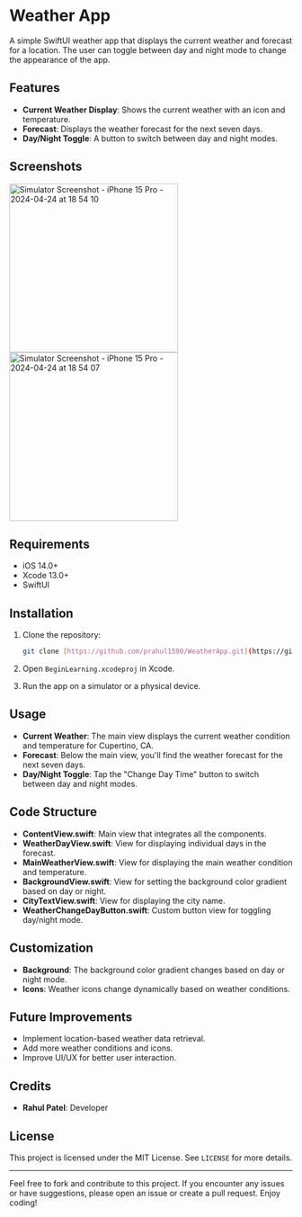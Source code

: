 # Weather App

A simple SwiftUI weather app that displays the current weather and forecast for a location. The user can toggle between day and night mode to change the appearance of the app.

## Features

- **Current Weather Display**: Shows the current weather with an icon and temperature.
- **Forecast**: Displays the weather forecast for the next seven days.
- **Day/Night Toggle**: A button to switch between day and night modes.

## Screenshots

<img src="https://github.com/prahul1590/SwiftUI-1/assets/156734352/16758f43-32e2-4312-ba34-8fc36418607f" alt="Simulator Screenshot - iPhone 15 Pro - 2024-04-24 at 18 54 10" width="300">

<img src="https://github.com/prahul1590/SwiftUI-1/assets/156734352/85967cac-5ff4-49d3-9079-ccd206b25e4e" alt="Simulator Screenshot - iPhone 15 Pro - 2024-04-24 at 18 54 07" width="300">

## Requirements

- iOS 14.0+
- Xcode 13.0+
- SwiftUI

## Installation

1. Clone the repository:

    ```bash
    git clone [https://github.com/prahul1590/WeatherApp.git](https://github.com/prahul1590/SwiftUI-1.git)
    ```

2. Open `BeginLearning.xcodeproj` in Xcode.
3. Run the app on a simulator or a physical device.

## Usage

- **Current Weather**: The main view displays the current weather condition and temperature for Cupertino, CA.
- **Forecast**: Below the main view, you'll find the weather forecast for the next seven days.
- **Day/Night Toggle**: Tap the "Change Day Time" button to switch between day and night modes.

## Code Structure

- **ContentView.swift**: Main view that integrates all the components.
- **WeatherDayView.swift**: View for displaying individual days in the forecast.
- **MainWeatherView.swift**: View for displaying the main weather condition and temperature.
- **BackgroundView.swift**: View for setting the background color gradient based on day or night.
- **CityTextView.swift**: View for displaying the city name.
- **WeatherChangeDayButton.swift**: Custom button view for toggling day/night mode.

## Customization

- **Background**: The background color gradient changes based on day or night mode.
- **Icons**: Weather icons change dynamically based on weather conditions.

## Future Improvements

- Implement location-based weather data retrieval.
- Add more weather conditions and icons.
- Improve UI/UX for better user interaction.

## Credits

- **Rahul Patel**: Developer

## License

This project is licensed under the MIT License. See `LICENSE` for more details.

---

Feel free to fork and contribute to this project. If you encounter any issues or have suggestions, please open an issue or create a pull request. Enjoy coding!
